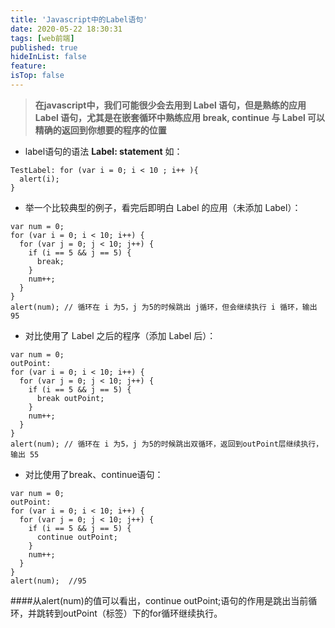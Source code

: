 ```yaml
---
title: 'Javascript中的Label语句'
date: 2020-05-22 18:30:31
tags: [web前端]
published: true
hideInList: false
feature: 
isTop: false
---
```

> **在javascript中，我们可能很少会去用到 Label 语句，但是熟练的应用 Label 语句，尤其是在嵌套循环中熟练应用 break, continue 与 Label 可以精确的返回到你想要的程序的位置**

- label语句的语法 **Label: statement** 如：
```
TestLabel: for (var i = 0; i < 10 ; i++ ){
  alert(i);
}
```
- 举一个比较典型的例子，看完后即明白 Label 的应用（未添加 Label）：
```
var num = 0;
for (var i = 0; i < 10; i++) {
  for (var j = 0; j < 10; j++) {
    if (i == 5 && j == 5) {
      break;
    }
    num++;
  }
}
alert(num); // 循环在 i 为5，j 为5的时候跳出 j循环，但会继续执行 i 循环，输出 95
```
- 对比使用了 Label 之后的程序（添加 Label 后）：
```
var num = 0;
outPoint:
for (var i = 0; i < 10; i++) {
  for (var j = 0; j < 10; j++) {
    if (i == 5 && j == 5) {
      break outPoint;
    }
    num++;
  }
}
alert(num); // 循环在 i 为5，j 为5的时候跳出双循环，返回到outPoint层继续执行，输出 55
```
- 对比使用了break、continue语句：
```
var num = 0;
outPoint:
for (var i = 0; i < 10; i++) {
  for (var j = 0; j < 10; j++) {
    if (i == 5 && j == 5) {
      continue outPoint;
    }
    num++;
  }
}
alert(num);  //95  
```

####从alert(num)的值可以看出，continue outPoint;语句的作用是跳出当前循环，并跳转到outPoint（标签）下的for循环继续执行。

